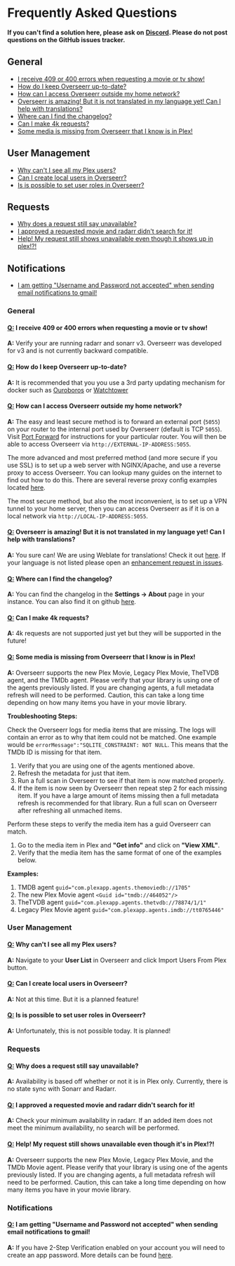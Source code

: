 # Frequently Asked Questions

**If you can't find a solution here, please ask on** [**Discord**](https://discord.gg/PkCWJSeCk7)**. Please do not post questions on the GitHub issues tracker.**

## General

* [I receive 409 or 400 errors when requesting a movie or tv show!](faq.md#general-q1)
* [How do I keep Overseerr up-to-date?](faq.md#general-q2)
* [How can I access Overseerr outside my home network?](faq.md#general-q3)
* [Overseerr is amazing! But it is not translated in my language yet! Can I help with translations?](faq.md#general-q4)
* [Where can I find the changelog?](faq.md#general-q5)
* [Can I make 4k requests?](faq.md#general-q6)
* [Some media is missing from Overseerr that I know is in Plex!](faq.md#general-q7) 

## User Management

* [Why can't I see all my Plex users?](faq.md#user-q1)
* [Can I create local users in Overseerr?](faq.md#user-q2)
* [Is is possible to set user roles in Overseerr?](faq.md#user-q3)

## Requests

* [Why does a request still say unavailable?](faq.md#requests-q1)
* [I approved a requested movie and radarr didn't search for it!](faq.md#requests-q2)
* [Help! My request still shows unavailable even though it shows up in plex!?!](faq.md#requests-q3)

## Notifications

* [I am getting "Username and Password not accepted" when sending email notifications to gmail!](faq.md#notifications-q1)

### General

#### [Q:](faq.md) I receive 409 or 400 errors when requesting a movie or tv show! <a id="general-q1"></a>

**A:** Verify your are running radarr and sonarr v3. Overseerr was developed for v3 and is not currently backward compatible.

#### [Q:](faq.md) How do I keep Overseerr up-to-date? <a id="general-q2"></a>

**A:** It is recommended that you you use a 3rd party updating mechanism for docker such as [Ouroboros](https://github.com/pyouroboros/ouroboros) or [Watchtower](https://github.com/containrrr/watchtower)

#### [Q:](faq.md) How can I access Overseerr outside my home network? <a id="general-q3"></a>

**A:** The easy and least secure method is to forward an external port \(`5055`\) on your router to the internal port used by Overseerr \(default is TCP `5055`\). Visit [Port Forward](http://portforward.com/) for instructions for your particular router. You will then be able to access Overseerr via `http://EXTERNAL-IP-ADDRESS:5055`.

The more advanced and most preferred method \(and more secure if you use SSL\) is to set up a web server with NGINX/Apache, and use a reverse proxy to access Overseerr. You can lookup many guides on the internet to find out how to do this. There are several reverse proxy config examples located [here](https://github.com/sct/overseerr/wiki/Reverse-Proxy-Examples).

The most secure method, but also the most inconvenient, is to set up a VPN tunnel to your home server, then you can access Overseerr as if it is on a local network via `http://LOCAL-IP-ADDRESS:5055`.

#### [Q:](faq.md) Overseerr is amazing! But it is not translated in my language yet! Can I help with translations? <a id="general-q4"></a>

**A:** You sure can! We are using Weblate for translations! Check it out [here](https://hosted.weblate.org/engage/overseerr/). If your language is not listed please open an [enhancement request in issues](https://github.com/sct/overseerr/issues/new/choose).

#### [Q:](faq.md) Where can I find the changelog? <a id="general-q5"></a>

**A:** You can find the changelog in the **Settings -&gt; About** page in your instance. You can also find it on github [here](https://github.com/sct/overseerr/releases).

#### [Q:](faq.md) Can I make 4k requests? <a id="general-q6"></a>

**A:** 4k requests are not supported just yet but they will be supported in the future!

#### [Q:](faq.md) Some media is missing from Overseerr that I know is in Plex! <a id="general-q7"></a> 
**A:** Overseerr supports the new Plex Movie, Legacy Plex Movie, TheTVDB agent, and the TMDb agent. Please verify that your library is using one of the agents previously listed. If you are changing agents, a full metadata refresh will need to be performed. Caution, this can take a long time depending on how many items you have in your movie library.

**Troubleshooting Steps:**

Check the Overseerr logs for media items that are missing. The logs will contain an error as to why that item could not be matched. One example would be `errorMessage":"SQLITE_CONSTRAINT: NOT NULL`. This means that the TMDb ID is missing for that item. 

1. Verify that you are using one of the agents mentioned above.
2. Refresh the metadata for just that item.
3. Run a full scan in Overseerr to see if that item is now matched properly. 
4. If the item is now seen by Overseerr then repeat step 2 for each missing item. If you have a large amount of items missing then a full metadata refresh is recommended for that library. Run a full scan on Overseerr after refreshing all unmached items. 

Perform these steps to verify the media item has a guid Overseerr can match.

1. Go to the media item in Plex and **"Get info"** and click on **"View XML"**.
2. Verify that the media item has the same format of one of the examples below.

**Examples:**

1. TMDB agent `guid="com.plexapp.agents.themoviedb://1705"`
2. The new Plex Movie agent `<Guid id="tmdb://464052"/>`
3. TheTVDB agent `guid="com.plexapp.agents.thetvdb://78874/1/1"`
4. Legacy Plex Movie agent `guid="com.plexapp.agents.imdb://tt0765446"`

### User Management

#### [Q:](faq.md) Why can't I see all my Plex users? <a id="user-q1"></a>

**A:** Navigate to your **User List** in Overseerr and click Import Users From Plex button.

#### [Q:](faq.md) Can I create local users in Overseerr? <a id="user-q2"></a>

**A:** Not at this time. But it is a planned feature!

#### [Q:](faq.md) Is is possible to set user roles in Overseerr? <a id="user-q3"></a>

**A:** Unfortunately, this is not possible today. It is planned!

### Requests

#### [Q:](faq.md) Why does a request still say unavailable? <a id="requests-q1"></a>

**A:** Availability is based off whether or not it is in Plex only. Currently, there is no state sync with Sonarr and Radarr.

#### [Q:](faq.md) I approved a requested movie and radarr didn't search for it! <a id="requests-q2"></a>

**A:** Check your minimum availability in radarr. If an added item does not meet the minimum availability, no search will be performed.

#### [Q:](faq.md) Help! My request still shows unavailable even though it's in Plex!?! <a id="requests-q3"></a>

**A:** Overseerr supports the new Plex Movie, Legacy Plex Movie, and the TMDb Movie agent. Please verify that your library is using one of the agents previously listed. If you are changing agents, a full metadata refresh will need to be performed. Caution, this can take a long time depending on how many items you have in your movie library.

### Notifications

#### [Q:](faq.md) I am getting "Username and Password not accepted" when sending email notifications to gmail! <a id="notifications-q1"></a>

**A:** If you have 2-Step Verification enabled on your account you will need to create an app password. More details can be found [here](https://support.google.com/mail/answer/185833).

